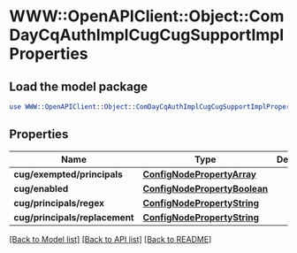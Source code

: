 # WWW::OpenAPIClient::Object::ComDayCqAuthImplCugCugSupportImplProperties

## Load the model package
```perl
use WWW::OpenAPIClient::Object::ComDayCqAuthImplCugCugSupportImplProperties;
```

## Properties
Name | Type | Description | Notes
------------ | ------------- | ------------- | -------------
**cug/exempted/principals** | [**ConfigNodePropertyArray**](ConfigNodePropertyArray.md) |  | [optional] 
**cug/enabled** | [**ConfigNodePropertyBoolean**](ConfigNodePropertyBoolean.md) |  | [optional] 
**cug/principals/regex** | [**ConfigNodePropertyString**](ConfigNodePropertyString.md) |  | [optional] 
**cug/principals/replacement** | [**ConfigNodePropertyString**](ConfigNodePropertyString.md) |  | [optional] 

[[Back to Model list]](../README.md#documentation-for-models) [[Back to API list]](../README.md#documentation-for-api-endpoints) [[Back to README]](../README.md)


